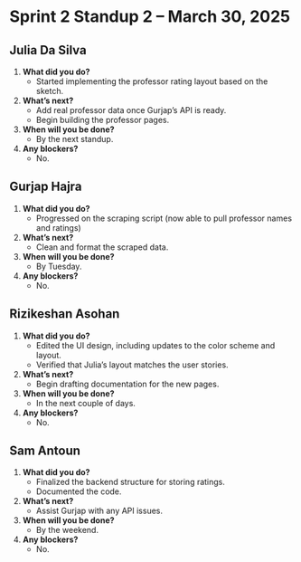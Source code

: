 # Sprint 2 Standup 2 – March 30, 2025

## **Julia Da Silva**
1. **What did you do?**  
   - Started implementing the professor rating layout based on the sketch.  
2. **What’s next?**  
   - Add real professor data once Gurjap’s API is ready.  
   - Begin building the professor pages.  
3. **When will you be done?**  
   - By the next standup.  
4. **Any blockers?**  
   - No.

## **Gurjap Hajra**
1. **What did you do?**  
   - Progressed on the scraping script (now able to pull professor names and ratings)
2. **What’s next?**  
   - Clean and format the scraped data.  
3. **When will you be done?**  
   - By Tuesday.  
4. **Any blockers?**  
   - No.

## **Rizikeshan Asohan**
1. **What did you do?**  
   - Edited the UI design, including updates to the color scheme and layout.  
   - Verified that Julia’s layout matches the user stories.  
2. **What’s next?**  
   - Begin drafting documentation for the new pages.  
3. **When will you be done?**  
   - In the next couple of days.  
4. **Any blockers?**  
   - No.

## **Sam Antoun**
1. **What did you do?**  
   - Finalized the backend structure for storing ratings.  
   - Documented the code.  
2. **What’s next?**  
   - Assist Gurjap with any API issues.  
3. **When will you be done?**  
   - By the weekend.  
4. **Any blockers?**  
   - No.
